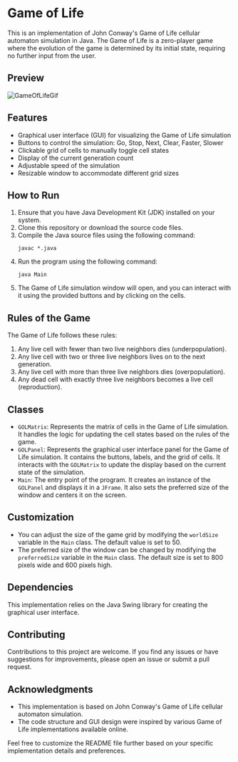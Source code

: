 # Game of Life

This is an implementation of John Conway's Game of Life cellular automaton simulation in Java. The Game of Life is a zero-player game where the evolution of the game is determined by its initial state, requiring no further input from the user.

## Preview
![GameOfLifeGif](https://github.com/YonatanSas/Game-Of-Life/assets/146161426/73149a1e-6bcf-4218-af3a-8c46014595f1)

## Features
- Graphical user interface (GUI) for visualizing the Game of Life simulation
- Buttons to control the simulation: Go, Stop, Next, Clear, Faster, Slower
- Clickable grid of cells to manually toggle cell states
- Display of the current generation count
- Adjustable speed of the simulation
- Resizable window to accommodate different grid sizes

## How to Run

1. Ensure that you have Java Development Kit (JDK) installed on your system.
2. Clone this repository or download the source code files.
3. Compile the Java source files using the following command:
   ```
   javac *.java
   ```
4. Run the program using the following command:
   ```
   java Main
   ```
5. The Game of Life simulation window will open, and you can interact with it using the provided buttons and by clicking on the cells.

## Rules of the Game

The Game of Life follows these rules:

1. Any live cell with fewer than two live neighbors dies (underpopulation).
2. Any live cell with two or three live neighbors lives on to the next generation.
3. Any live cell with more than three live neighbors dies (overpopulation).
4. Any dead cell with exactly three live neighbors becomes a live cell (reproduction).

## Classes

- `GOLMatrix`: Represents the matrix of cells in the Game of Life simulation. It handles the logic for updating the cell states based on the rules of the game.
- `GOLPanel`: Represents the graphical user interface panel for the Game of Life simulation. It contains the buttons, labels, and the grid of cells. It interacts with the `GOLMatrix` to update the display based on the current state of the simulation.
- `Main`: The entry point of the program. It creates an instance of the `GOLPanel` and displays it in a `JFrame`. It also sets the preferred size of the window and centers it on the screen.

## Customization

- You can adjust the size of the game grid by modifying the `worldSize` variable in the `Main` class. The default value is set to 50.
- The preferred size of the window can be changed by modifying the `preferredSize` variable in the `Main` class. The default size is set to 800 pixels wide and 600 pixels high.

## Dependencies

This implementation relies on the Java Swing library for creating the graphical user interface.

## Contributing

Contributions to this project are welcome. If you find any issues or have suggestions for improvements, please open an issue or submit a pull request.


## Acknowledgments

- This implementation is based on John Conway's Game of Life cellular automaton simulation.
- The code structure and GUI design were inspired by various Game of Life implementations available online.

Feel free to customize the README file further based on your specific implementation details and preferences.
